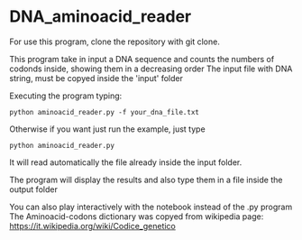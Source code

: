 # DNA_aminoacid_reader

For use this program, clone the repository with git clone.

This program take in input a DNA sequence and counts the numbers of codonds inside, showing them in a decreasing order
The input file with DNA string, must be copyed inside the 'input' folder


Executing the program typing:

    python aminoacid_reader.py -f your_dna_file.txt

Otherwise if you want just run the example, just type

    python aminoacid_reader.py

It will read automatically the file already inside the input folder.

The program will display the results and also type them in a file inside the output folder


You can also play interactively with the notebook instead of the .py program
The Aminoacid-codons dictionary was copyed from wikipedia page:
https://it.wikipedia.org/wiki/Codice_genetico
